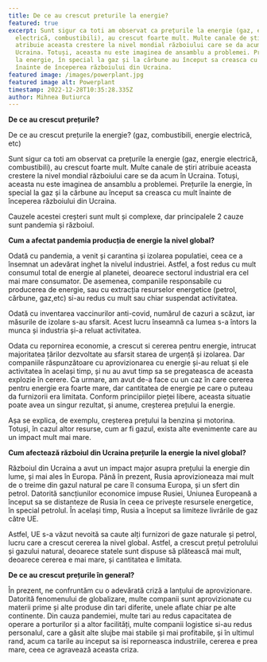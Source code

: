 ```yaml
---
title: De ce au crescut preturile la energie?
featured: true
excerpt: Sunt sigur ca toti am observat ca prețurile la energie (gaz, energie
  electrică, combustibili), au crescut foarte mult. Multe canale de știri
  atribuie aceasta crestere la nivel mondial războiului care se da acum în
  Ucraina. Totuși, aceasta nu este imaginea de ansamblu a problemei. Prețurile
  la energie, în special la gaz și la cărbune au început sa creasca cu mult
  înainte de începerea războiului din Ucraina.
featured image: /images/powerplant.jpg
featured image alt: Powerplant
timestamp: 2022-12-28T10:35:28.335Z
author: Mihnea Butiurca
---
```

**De ce au crescut prețurile?**



De ce au crescut prețurile la energie? (gaz, combustibili, energie electrică, etc)



Sunt sigur ca toti am observat ca prețurile la energie (gaz, energie electrică, combustibili), au crescut foarte mult. Multe canale de știri atribuie aceasta crestere la nivel mondial războiului care se da acum în Ucraina. Totuși, aceasta nu este imaginea de ansamblu a problemei. Prețurile la energie, în special la gaz și la cărbune au început sa creasca cu mult înainte de începerea războiului din Ucraina.

Cauzele acestei creșteri sunt mult și complexe, dar principalele 2 cauze sunt pandemia și războiul.



**Cum a afectat pandemia producția de energie la nivel global?**



Odată cu pandemia, a venit și carantina și izolarea populatiei, ceea ce a însemnat un adevărat inghet la nivelul industriei. Astfel, a fost redus cu mult consumul total de energie al planetei, deoarece sectorul industrial era cel mai mare consumator. De asemenea, companiile responsabile cu producerea de energie, sau cu extracția resurselor energetice (petrol, cărbune, gaz,etc) si-au redus cu mult sau chiar suspendat activitatea. 

Odată cu inventarea vaccinurilor anti-covid, numărul de cazuri a scăzut, iar măsurile de izolare s-au sfarsit. Acest lucru înseamnă ca lumea s-a întors la munca și industria și-a reluat activitatea.



Odata cu repornirea economie, a crescut si cererea pentru energie, intrucat majoritatea țărilor dezvoltate au sfarsit starea de urgență și izolarea. Dar companiile răspunzătoare cu aprovizionarea cu energie și-au reluat și ele activitatea în același timp, și nu au avut timp sa se pregateasca de aceasta explozie în cerere. Ca urmare, am avut de-a face cu un caz în care cererea pentru energie era foarte mare, dar cantitatea de energie pe care o puteau da furnizorii era limitata. Conform principiilor pieței libere, aceasta situatie poate avea un singur rezultat, și anume, creșterea prețului la energie.



Așa se explica, de exemplu, creșterea prețului la benzina și motorina. Totuși, în cazul altor resurse, cum ar fi gazul, exista alte evenimente care au un impact mult mai mare.



**Cum afectează războiul din Ucraina prețurile la energie la nivel global?**



Războiul din Ucraina a avut un impact major asupra prețului la energie din lume, și mai ales în Europa. Până în prezent, Rusia aprovizioneaza mai mult de o treime din gazul natural pe care îl consuma Europa, și un sfert din petrol. Datorită sancțiunilor economice impuse Rusiei, Uniunea Europeană a început sa se distanteze de Rusia în ceea ce privește resursele energetice, în special petrolul. În același timp, Rusia a început sa limiteze livrările de gaz către UE. 

Astfel, UE s-a văzut nevoită sa caute alți furnizori de gaze naturale și petrol, lucru care a crescut cererea la nivel global. Astfel, a crescut prețul petrolului și gazului natural, deoarece statele sunt dispuse să plătească mai mult, deoarece cererea e mai mare, și cantitatea e limitata.



**De ce au crescut prețurile în general?**



În prezent, ne confruntăm cu o adevărată criză a lanțului de aprovizionare. Datorită fenomenului de globalizare, multe companii sunt aprovizionate cu materii prime și alte produse din tari diferite, unele aflate chiar pe alte continente. Din cauza pandemiei, multe tari au redus capacitatea de operare a porturilor și a altor facilități, multe companii logistice si-au redus personalul, care a găsit alte slujbe mai stabile și mai profitabile, și în ultimul rand, acum ca tarile au inceput sa isi reporneasca industriile, cererea e prea mare, ceea ce agravează aceasta criza.
